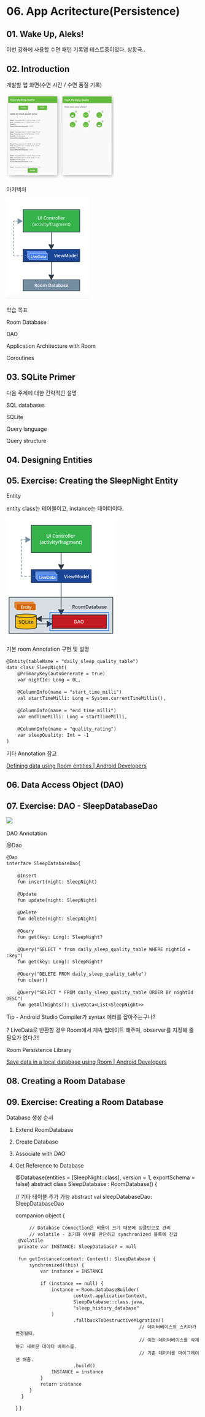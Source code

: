 # 06. App Acritecture(Persistence)

## 01. Wake Up, Aleks!

이번 강좌에 사용할 수면 패턴 기록앱 테스트중이었다. 상황극..

## 02. Introduction

개발할 앱 화면(수면 시간 / 수면 품질 기록)

![](img/Untitled-0042e32c-e355-4cf3-9377-2440e9340c5d.png)

아키텍처

![](img/Untitled-22a49b9f-782b-489d-bd67-b2b4b3d14f0a.png)

학습 목표

Room Database

DAO

Application Architecture with Room

Coroutines

## 03. SQLite Primer

다음 주제에 대한 간략적인 설명

SQL databases

SQLite

Query language

Query structure

## 04. Designing Entities

## 05. Exercise: Creating the SleepNight Entity

Entity

entity class는 테이블이고, instance는 데이터이다.

![](img/Untitled-83b7a416-e69c-42cd-93b2-901623a2309a.png)

기본 room Annotation 구현 및 설명

    @Entity(tableName = "daily_sleep_quality_table")
    data class SleepNight(
        @PrimaryKey(autoGenerate = true)
        var nightId: Long = 0L,
    
        @ColumnInfo(name = "start_time_milli")
        val startTimeMilli: Long = System.currentTimeMillis(),
    
        @ColumnInfo(name = "end_time_milli")
        var endTimeMilli: Long = startTimeMilli,
    
        @ColumnInfo(name = "quality_rating")
        var sleepQuality: Int = -1
    )

기타 Annotation 참고

[Defining data using Room entities | Android Developers](https://developer.android.com/training/data-storage/room/defining-data.html)

## 06. Data Access Object (DAO)

## 07. Exercise: DAO - SleepDatabaseDao

![](Untitled-b8247648-1541-46ca-8bcb-8103e0048495.png)

DAO Annotation

@Dao

    @Dao
    interface SleepDatabaseDao{
    
    	@Insert
    	fun insert(night: SleepNight)
    	
    	@Update
    	fun update(night: SleepNight)
    
    	@Delete
    	fun delete(night: SleepNight)
    
    	@Query
    	fun get(key: Long): SleepNight?
    	
    	@Query("SELECT * from daily_sleep_quality_table WHERE nightId = :key")
    	fun get(key: Long): SleepNight?
    
    	@Query("DELETE FROM daily_sleep_quality_table")
    	fun clear()
    
    	@Query("SELECT * FROM daily_sleep_quality_table ORDER BY nightId DESC")
    	fun getAllNights(): LiveData<List<SleepNight>>

Tip - Android Studio Compiler가 syntax 에러를 잡아주는구나?

? LiveData로 반환할 경우 Room에서 계속 업데이트 해주며, observer를 지정해 줄 필요가 없다.?!!

Room Persistence Library

[Save data in a local database using Room | Android Developers](https://developer.android.com/training/data-storage/room/index.html)

 

## 08. Creating a Room Database

## 09. Exercise: Creating a Room Database

Database 생성 순서

1. Extend RoomDatabase
2. Create Database
3. Associate with DAO
4. Get Reference to Database

    
    @Database(entities = [SleepNight::class], version = 1, exportSchema = false)
    abstract class SleepDatabase : RoomDatabase() {
    
    // 기타 테이블 추가 가능
    abstract val sleepDatabaseDao: SleepDatabaseDao
    
    companion object {
    
    		// Database Connection은 비용이 크기 때문에 싱클턴으로 관리
    		// volatile - 초기화 여부를 판단하고 synchronized 블록에 진입
        @Volatile
        private var INSTANCE: SleepDatabase? = null
    
        fun getInstance(context: Context): SleepDatabase {
            synchronized(this) {
                var instance = INSTANCE
    
                if (instance == null) {
                    instance = Room.databaseBuilder(
                            context.applicationContext,
                            SleepDatabase::class.java,
                            "sleep_history_database"
                    )
                            .fallbackToDestructiveMigration()
    												// 데이터베이스의 스키마가 변경될때.
                                                    // 이전 데이터베이스를 삭제하고 새로운 데이터 베이스를.
    												// 기존 데이터를 마이그레이션 해줌.
                            .build()
                    INSTANCE = instance
                }
                return instance
            }
         }
      }
    }
